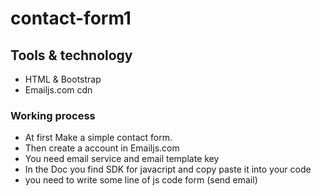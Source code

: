 # contact-form1

## Tools & technology
* HTML & Bootstrap
* Emailjs.com cdn

### Working process
* At first Make a simple contact form.
* Then create a account in Emailjs.com
* You need email service and email template key
* In the Doc you find SDK for javacript and copy paste it into your code
* you need to write some line of js code form (send email)
